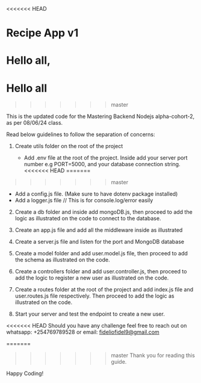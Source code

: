 <<<<<<< HEAD
# Recipe App v1

Hello all,
=======
# Hello all
>>>>>>> master

This is the updated code for the Mastering Backend Nodejs alpha-cohort-2, as per 08/06/24 class.

Read below guidelines to follow the separation of concerns:

1. Create utils folder on the root of the project

   - Add .env file at the root of the project. Inside add your server port number e.g PORT=5000, and your database connection string.
<<<<<<< HEAD
=======

>>>>>>> master
   - Add a config.js file. (Make sure to have dotenv package installed)
   - Add a logger.js file // This is for console.log/error easily

2. Create a db folder and inside add mongoDB.js, then proceed to add the logic as illustrated on the code to connect to the database.

3. Create an app.js file and add all the middleware inside as illustrated

4. Create a server.js file and listen for the port and MongoDB database

5. Create a model folder and add user.model.js file, then proceed to add the schema as illustrated on the code.

6. Create a controllers folder and add user.controller.js, then proceed to add the logic to register a new user as illustrated on the code.

7. Create a routes folder at the root of the project and add index.js file and user.routes.js file respectively. Then proceed to add the logic as illustrated on the code.

8. Start your server and test the endpoint to create a new user.

<<<<<<< HEAD
Should you have any challenge feel free to reach out on whatsapp: +254769789528 or email: <fideliofidel9@gmail.com>

=======
>>>>>>> master
Thank you for reading this guide.

Happy Coding!
